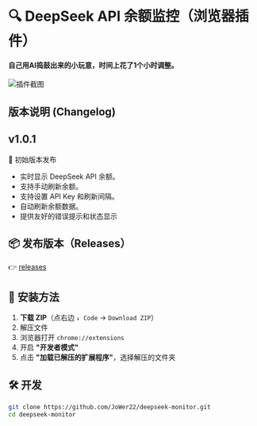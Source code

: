 # 🔍 DeepSeek API 余额监控（浏览器插件）
#### 自己用AI捣鼓出来的小玩意，时间上花了1个小时调整。
![插件截图](assets/s)

## 版本说明 (Changelog)
## v1.0.1
🎉 初始版本发布
- 实时显示 DeepSeek API 余额。
- 支持手动刷新余额。
- 支持设置 API Key 和刷新间隔。
- 自动刷新余额数据。
- 提供友好的错误提示和状态显示

## 📦 发布版本（Releases）
👉 [releases](https://github.com/JoWer22/deepseek-monitor/releases)

## 🚀 安装方法
1. **下载 ZIP**（点右边 `↓ Code` → `Download ZIP`）
2. 解压文件
3. 浏览器打开 `chrome://extensions`
4. 开启 **"开发者模式"**
5. 点击 **"加载已解压的扩展程序"**，选择解压的文件夹

## 🛠️ 开发
```bash
git clone https://github.com/JoWer22/deepseek-monitor.git
cd deepseek-monitor
